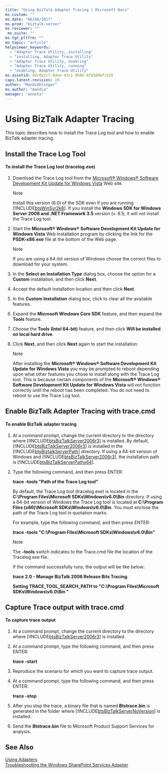 ```yaml
---
title: "Using BizTalk Adapter Tracing | Microsoft Docs"
ms.custom: ""
ms.date: "06/08/2017"
ms.prod: "biztalk-server"
ms.reviewer: ""
 ms.suite: ""
ms.tgt_pltfrm: ""
ms.topic: "article"
helpviewer_keywords: 
  - "Adapter Trace Utility, installing"
  - "installing, Adapter Trace Utility"
  - "Adapter Trace Utility, enabling"
  - "Adapter Trace Utility, running"
  - "enabling, Adapter Trace Utility"
ms.assetid: ddc6b2c7-9dee-43c1-950b-8fd580bfcb26
caps.latest.revision: 19
author: "MandiOhlinger"
ms.author: "mandia"
manager: "anneta"
---
```

# Using BizTalk Adapter Tracing
This topic describes how to install the Trace Log tool and how to enable BizTalk adapter tracing.  
  
## Install the Trace Log Tool  
  
#### To install the Trace Log tool (tracelog.exe)  
  
1.  Download the Trace Log tool from the [Microsoft® Windows® Software Development Kit Update for Windows Vista](http://go.microsoft.com/fwlink/?LinkId=128279) Web site.  
  
    > [!NOTE]
    >  Install this version (6.0) of the SDK even if you are running [!INCLUDE[btsWinSvr2k8](../includes/btswinsvr2k8-md.md)]. If you install the **Windows SDK for Windows Server 2008 and .NET Framework 3.5** version (v. 6.1), it will not install the Trace Log tool.  
  
2.  Start the **Microsoft® Windows® Software Development Kit Update for Windows Vista** Web installation program by clicking the link for the **PSDK-x86.exe** file at the bottom of the Web page.  
  
    > [!NOTE]
    >  If you are using a 64-bit version of Windows choose the correct files to download for your system.  
  
3.  In the **Select an Installation Type** dialog box, choose the option for a **Custom** installation, and then click **Next**.  
  
4.  Accept the default installation location and then click **Next**.  
  
5.  In the **Custom Installation** dialog box, click to clear all the available features.  
  
6.  Expand the **Microsoft Windows Core SDK** feature, and then expand the **Tools** feature.  
  
7.  Choose the **Tools (Intel 64-bit)** feature, and then click **Will be installed on local hard drive**.  
  
8.  Click **Next**, and then click **Next** again to start the installation.  
  
    > [!NOTE]
    >  After installing the **Microsoft® Windows® Software Development Kit Update for Windows Vista** you may be prompted to reboot depending upon what other features you chose to install along with the Trace Log tool. This is because certain components of the **Microsoft® Windows® Software Development Kit Update for Windows Vista** will not function correctly until the reboot has been completed. You do not need to reboot to use the Trace Log tool.  
  
## Enable BizTalk Adapter Tracing with trace.cmd  
  
#### To enable BizTalk adapter tracing  
  
1.  At a command prompt, change the current directory to the directory where [!INCLUDE[btsBizTalkServer2006r3](../includes/btsbiztalkserver2006r3-md.md)] is installed. By default, [!INCLUDE[btsBizTalkServer2006r3](../includes/btsbiztalkserver2006r3-md.md)] is installed in the [!INCLUDE[btsBiztalkServerPath](../includes/btsbiztalkserverpath-md.md)] directory.  If using a 64-bit version of Windows and [!INCLUDE[btsBizTalkServer2006r3](../includes/btsbiztalkserver2006r3-md.md)], the installation path is [!INCLUDE[btsBizTalkServerPathx64](../includes/btsbiztalkserverpathx64-md.md)].  
  
2.  Type the following command, and then press ENTER:  
  
     **trace -tools "Path of the Trace Log tool"**  
  
     By default, the Trace Log tool (tracelog.exe) is located in the **C:\Program Files\Microsoft SDKs\Windows\v6.0\Bin** directory. If using a 64-bit version of Windows the Trace Log tool is located at **C:\Program Files (x86)\Microsoft SDKs\Windows\v6.0\Bin**.  You must enclose the path of the Trace Log tool in quotation marks.  
  
     For example, type the following command, and then press ENTER:  
  
     **trace -tools "C:\Program Files\Microsoft SDKs\Windows\v6.0\Bin"**  
  
    > [!NOTE]
    >  The **-tools** switch indicates to the Trace.cmd file the location of the Tracelog.exe file.  
    >   
    >  If the command successfully runs, the output will be like below:  
    >   
    >  **trace 2.0 - Manage BizTalk 2006 Release Bits Tracing.**  
    >   
    >  **Setting TRACE_TOOL_SEARCH_PATH to "C:\Program Files\Microsoft SDKs\Windows\v6.0\Bin "**  
  
## Capture Trace output with trace.cmd  
  
#### To capture trace output  
  
1.  At a command prompt, change the current directory to the directory where [!INCLUDE[btsBizTalkServer2006r3](../includes/btsbiztalkserver2006r3-md.md)] is installed.  
  
2.  At a command prompt, type the following command, and then press ENTER:  
  
     **trace -start**  
  
3.  Reproduce the scenario for which you want to capture trace output.  
  
4.  At a command prompt, type the following command, and then press ENTER:  
  
     **trace -stop**  
  
5.  After you stop the trace, a binary file that is named **Btstrace.bin** is generated in the folder where [!INCLUDE[btsBizTalkServerNoVersion](../includes/btsbiztalkservernoversion-md.md)] is installed.  
  
6.  Send the **Btstrace.bin** file to Microsoft Product Support Services for analysis.  
  
## See Also  
 [Using Adapters](../core/using-adapters.md)   
 [Troubleshooting the Windows SharePoint Services Adapter](../core/troubleshooting-the-windows-sharepoint-services-adapter.md)